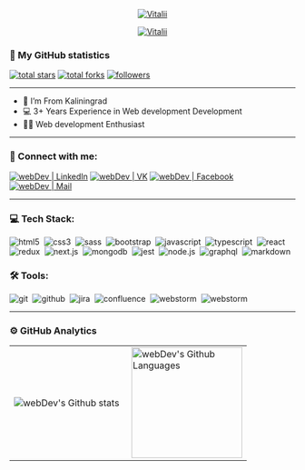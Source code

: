 <p align="center">
  <a href="https://github.com/exile2003">
    <img src="https://readme-typing-svg.demolab.com?font=Fira+Code&duration=1&pause=1000&color=1F9CF7&width=500&height=50&lines=Hi+all%2C+I'm+Vitalii&center=true&vCenter=true&size=35" alt="Vitalii" /></a>
</p>

<p align="center">
  <a href="https://github.com/exile2003">
  <img src="https://readme-typing-svg.demolab.com?font=Fira+Code&duration=4000&pause=1000&color=1F9CF7&width=700&height=35&lines=I'm+a+Web+Developer;Always+learning+new+things;Trying+to+do+my+job+perfectly;&center=true&vCenter=true&size=30" alt="Vitalii" /></a>
</p>

### 👋 My GitHub statistics

<a href="https://github.com/exile2003?tab=stars">
    <img alt="total stars" title="Total stars on GitHub" src="https://custom-icon-badges.herokuapp.com/badge/dynamic/json?logo=star&color=7c007c&labelColor=640464&label=Stars&style=for-the-badge&query=%24.stars&url=https://api.github-star-counter.workers.dev/user/exile2003"/></a>
  <a href="https://github.com/exile2003?tab=repositories&q=&type=fork">
    <img alt="total forks" title="Total forks on GitHub" src="https://custom-icon-badges.herokuapp.com/badge/dynamic/json?logo=fork&color=55960c&labelColor=488207&label=Forks&style=for-the-badge&query=%24.forks&url=https://api.github-star-counter.workers.dev/user/exile2003"/></a>
  <a href="https://github.com/exile2003?tab=followers">
    <img alt="followers" title="Follow me on Github" src="https://custom-icon-badges.herokuapp.com/github/followers/exile2003?&color=236ad3&labelColor=1155ba&style=for-the-badge&logo=person-add&label=Follow&logoColor=white"/></a>

---
- 📍 I’m From Kaliningrad
- 💻 3+ Years Experience in Web development Development
- 👨‍💻 Web development Enthusiast
---

### 🤝 Connect with me:
<!--
[<img alt="webDev | YouTube" src="https://img.shields.io/badge/youtube-FF0000.svg?&style=for-the-badge&logo=youtube&logoColor=white" />][youtube]
[<img alt="webDev | Instagram" src="https://img.shields.io/badge/instagram-E4405F.svg?&style=for-the-badge&logo=instagram&logoColor=white" />][instagram]
[<img alt="webDev | Twitter" src="https://img.shields.io/badge/twitter-1DA1F2.svg?&style=for-the-badge&logo=twitter&logoColor=white" />][twitter]
[<img alt="webDev | Mail" src="https://custom-icon-badges.demolab.com/badge/Mail-E61B23.svg?&style=for-the-badge&logo=mail" />][mail]

-->
[<img alt="webDev | LinkedIn" src="https://img.shields.io/badge/linkedin-0077B5.svg?&style=for-the-badge&logo=linkedin&logoColor=white" />][linkedin]
[<img alt="webDev | VK" src="https://img.shields.io/badge/vk-4680C2.svg?&style=for-the-badge&logo=vk&logoColor=white" />][vk]
[<img alt="webDev | Facebook" src="https://img.shields.io/badge/-facebook-0077B5?style=for-the-badge&logo=facebook&logoColor=white" />][facebook]
[<img alt="webDev | Mail" src="https://custom-icon-badges.demolab.com/badge/mail-E61B23.svg?&style=for-the-badge&logo=mail" />][mail]

---

### 💻 Tech Stack:

<img alt="html5" src="https://img.shields.io/badge/html-E34F26.svg?&style=for-the-badge&logo=html5&logoColor=fff" />&nbsp;
<img alt="css3" src="https://img.shields.io/badge/css-1572B6.svg?&style=for-the-badge&logo=css3&logoColor=fff" />&nbsp;
<img alt="sass" src="https://img.shields.io/badge/sass-CF649A.svg?&style=for-the-badge&logo=sass&logoColor=fff" />&nbsp;
<img alt="bootstrap" src="https://img.shields.io/badge/bootstrap-7610F7.svg?&style=for-the-badge&logo=bootstrap&logoColor=fff" />&nbsp;
<img alt="javascript" src="https://img.shields.io/badge/javascript-F7DF1E.svg?&style=for-the-badge&logo=javascript&logoColor=fff" />&nbsp;
<img alt="typescript" src="https://img.shields.io/badge/typescript-007ACC.svg?&style=for-the-badge&logo=typescript&logoColor=fff" />&nbsp;
<img alt="react" src="https://img.shields.io/badge/react-61DAFB.svg?&style=for-the-badge&logo=react&logoColor=fff" />&nbsp;
<img alt="redux" src="https://img.shields.io/badge/redux-764ABC.svg?&style=for-the-badge&logo=redux&logoColor=fff" />&nbsp;
<img alt="next.js" src="https://img.shields.io/badge/next.js-000.svg?&style=for-the-badge&logo=next.js&logoColor=fff" />&nbsp;
<img alt="mongodb" src="https://img.shields.io/badge/mongodb-26A944.svg?&style=for-the-badge&logo=mongodb&logoColor=fff" />&nbsp;
<img alt="jest" src="https://img.shields.io/badge/jest-C21325.svg?&style=for-the-badge&logo=jest&logoColor=fff" />&nbsp;
<img alt="node.js" src="https://img.shields.io/badge/node.js-90C53F.svg?&style=for-the-badge&logo=node.js&logoColor=fff" />&nbsp;
<img alt="graphql" src="https://img.shields.io/badge/graphql-E10098.svg?&style=for-the-badge&logo=graphql&logoColor=fff" />&nbsp;
<img alt="markdown" src="https://img.shields.io/badge/markdown-000.svg?&style=for-the-badge&logo=markdown&logoColor=fff" />&nbsp;

<!--
<img alt="redux-saga" src="https://img.shields.io/badge/redux saga-939393.svg?&style=for-the-badge&logo=redux-saga&logoColor=fff" />&nbsp;
<img alt="testing-library" src="https://img.shields.io/badge/rtl-D62B2A.svg?&style=for-the-badge&logo=testing-library&logoColor=fff" />&nbsp;
-->

### 🛠 Tools:

<img alt="git" src="https://img.shields.io/badge/git-F05033.svg?&style=for-the-badge&logo=git&logoColor=fff" />&nbsp;
<img alt="github" src="https://img.shields.io/badge/github-000.svg?&style=for-the-badge&logo=github&logoColor=fff" />&nbsp;
<img alt="jira" src="https://img.shields.io/badge/jira-2D80FF.svg?&style=for-the-badge&logo=jira&logoColor=fff" />&nbsp;
<img alt="confluence" src="https://img.shields.io/badge/confluence-1F4D7D.svg?&style=for-the-badge&logo=confluence&logoColor=fff" />&nbsp;
<img alt="webstorm" src="https://custom-icon-badges.demolab.com/badge/webstorm-1deefe.svg?logo=webstorm-3&style=for-the-badge&logoColor=black&labelColor=000" />&nbsp;
<img alt="webstorm" src="https://custom-icon-badges.demolab.com/badge/webstorm-1deefe.svg?logo=webstorm-3&style=for-the-badge&labelColor=000" />&nbsp;


<!--
<img alt="vs code" src="https://img.shields.io/badge/vs code-007ACC.svg?&style=for-the-badge&logo=visual-studio-code&logoColor=fff" />&nbsp;
<img alt="photoshop" src="https://img.shields.io/badge/photoshop-31A8FF.svg?&style=for-the-badge&logo=adobe-photoshop&logoColor=fff" />&nbsp;
<img alt="heroku" src="https://img.shields.io/badge/heroku-5920B1.svg?&style=for-the-badge&logo=heroku&logoColor=fff" />&nbsp;
<img alt="gitlab" src="https://img.shields.io/badge/gitlab-380D75.svg?&style=for-the-badge&logo=gitlab&logoColor=fff" />&nbsp;
<img alt="invision" src="https://img.shields.io/badge/invision-FF3267.svg?&style=for-the-badge&logo=invision&logoColor=fff" />&nbsp;

<img alt="webstorm" src="https://custom-icon-badges.demolab.com/badge/webstorm-11eeee.svg?logo=webstorm-3&style=for-the-badge&logoColor=black" />&nbsp;
<img alt="vs code" src="https://custom-icon-badges.demolab.com/badge/webstorm-11cccc.svg?logo=webstorm&color=black&labelColor=000&style=for-the-badge" />&nbsp;
-->

---

### ⚙️ GitHub Analytics

<table>
  <tr>
    <td>
      <img align="left" src="https://github-readme-streak-stats.herokuapp.com/?user=exile2003&theme=algolia" alt="webDev's Github stats" />
    </td>
    <td>
      <img height="195px" align="right" alt="webDev's Github Languages" src="https://github-readme-stats-eight-theta.vercel.app/api/top-langs/?username=exile2003&theme=algolia&layout=compact" />
    </td>
  </tr>
</table>


[facebook]: https://www.facebook.com/profile.php?id=100008434849310
[youtube]: https://youtube.com/exile2003
[instagram]: https://instagram.com/exile2003
[linkedin]: https://www.linkedin.com/in/vitalii-iakovenko-4b6367236
[vk]: https://vk.com/exile2003
[twitter]: https://twitter.com/
[fork]: https://github.com/exile2003?tab=repositories&sort=stargazers
[mail]: mailto:exile2003@mail.ru&subject=mail_from_my_GitHub_account
[facebook]: https://www.facebook.com/profile.php?id=100008434849310

<!--

**exile2003/exile2003** is a ✨ _special_ ✨ repository because its `README.md` (this file) appears on your GitHub profile.

Here are some ideas to get you started:

- 🔭 I’m currently working on ...
- 🌱 I’m currently learning ...
- 👯 I’m looking to collaborate on ...
- 🤔 I’m looking for help with ...
- 💬 Ask me about ...
- 📫 How to reach me: ...
- 😄 Pronouns: ...
- ⚡ Fun fact: ...

### Hi all, I'm Vitalii 👋

<p align="center">
  <font style="font-family:'Fira Code'; font-size:5; color=#1100cc">Hi all, I'm Vitalii</font>
</p>

-->
